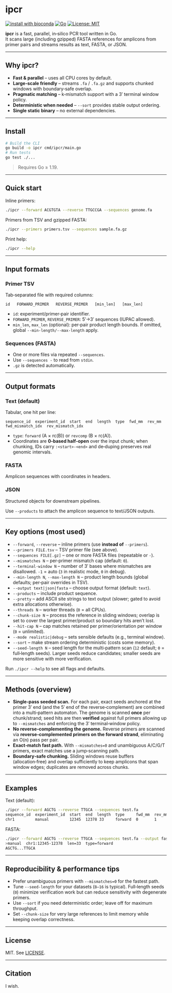 # ipcr

[![install with bioconda](https://img.shields.io/badge/install%20with-bioconda-brightgreen.svg?style=flat)](http://bioconda.github.io/recipes/ipcr/README.html)
[![Go](https://img.shields.io/badge/go-%3E=1.19-blue)](https://golang.org)
[![License: MIT](https://img.shields.io/badge/License-MIT-yellow.svg)](./LICENSE)

**ipcr** is a fast, parallel, in‑silico PCR tool written in Go.  
It scans large (including gzipped) FASTA references for amplicons from primer pairs and streams results as text, FASTA, or JSON.

---

## Why ipcr?

- **Fast & parallel** – uses all CPU cores by default.
- **Large‑scale friendly** – streams `.fa` / `.fa.gz` and supports chunked windows with boundary‑safe overlap.
- **Pragmatic matching** – k‑mismatch support with a 3′ terminal window policy.
- **Deterministic when needed** – `--sort` provides stable output ordering.
- **Single static binary** – no external dependencies.

---

## Install

```bash
# Build the CLI
go build -o ipcr cmd/ipcr/main.go
# Run tests
go test ./...
````

> Requires Go ≥ 1.19.

---

## Quick start

Inline primers:

```bash
./ipcr --forward ACGTGTA --reverse TTGCCGA --sequences genome.fa
```

Primers from TSV and gzipped FASTA:

```bash
./ipcr --primers primers.tsv --sequences sample.fa.gz
```

Print help:

```bash
./ipcr --help
```

---

## Input formats

### Primer TSV

Tab‑separated file with required columns:

```
id   FORWARD_PRIMER   REVERSE_PRIMER   [min_len]   [max_len]
```

* `id`: experiment/primer‑pair identifier.
* `FORWARD_PRIMER`, `REVERSE_PRIMER`: 5′→3′ sequences (IUPAC allowed).
* `min_len`, `max_len` (optional): per‑pair product length bounds.
  If omitted, global `--min-length/--max-length` apply.

### Sequences (FASTA)

* One or more files via repeated `--sequences`.
* Use `--sequences -` to read from `stdin`.
* `.gz` is detected automatically.

---

## Output formats

### Text (default)

Tabular, one hit per line:

```
sequence_id  experiment_id  start  end  length  type  fwd_mm  rev_mm  fwd_mismatch_idx  rev_mismatch_idx
```

* `type`: `forward` (A × rc(B)) or `revcomp` (B × rc(A)).
* Coordinates are **0‑based half‑open** over the input chunk; when chunking, IDs carry `:<start>-<end>` and de‑duping preserves real genomic intervals.

### FASTA

Amplicon sequences with coordinates in headers.

### JSON

Structured objects for downstream pipelines.

Use `--products` to attach the amplicon sequence to text/JSON outputs.

---

## Key options (most used)

* `--forward`, `--reverse` – inline primers (use **instead of** `--primers`).
* `--primers FILE.tsv` – TSV primer file (see above).
* `--sequences FILE[.gz]` – one or more FASTA files (repeatable or `-`).
* `--mismatches N` – per‑primer mismatch cap (default: `0`).
* `--terminal-window N` – number of 3′ bases where mismatches are disallowed. `-1` = auto (`3` in realistic mode, `0` in debug).
* `--min-length N`, `--max-length N` – product length bounds (global defaults; per‑pair overrides in TSV).
* `--output text|json|fasta` – choose output format (default: `text`).
* `--products` – include product sequence.
* `--pretty` – add ASCII site strings to text output (slower; gated to avoid extra allocations otherwise).
* `--threads N` – worker threads (`0` = all CPUs).
* `--chunk-size N` – process the reference in sliding windows; overlap is set to cover the largest primer/product so boundary hits aren’t lost.
* `--hit-cap N` – cap matches retained per primer/orientation per window (`0` = unlimited).
* `--mode realistic|debug` – sets sensible defaults (e.g., terminal window).
* `--sort` – make stream ordering deterministic (costs some memory).
* `--seed-length N` – seed length for the multi‑pattern scan (`12` default; `0` = full‑length seeds).
  Larger seeds reduce candidates; smaller seeds are more sensitive with more verification.

Run `./ipcr --help` to see all flags and defaults.

---

## Methods (overview)

* **Single‑pass seeded scan.** For each pair, exact seeds anchored at the primer 3′ end (and the 5′ end of the reverse‑complement) are combined into a multi‑pattern automaton. The genome is scanned **once** per chunk/strand; seed hits are then **verified** against full primers allowing up to `--mismatches` and enforcing the 3′ terminal‑window policy.
* **No reverse‑complementing the genome.** Reverse primers are scanned via **reverse‑complemented primers on the forward strand**, eliminating an O(n) pass per pair.
* **Exact‑match fast path.** With `--mismatches=0` and unambiguous A/C/G/T primers, exact matches use a jump‑scanning path.
* **Boundary‑safe chunking.** Sliding windows reuse buffers (allocation‑free) and overlap sufficiently to keep amplicons that span window edges; duplicates are removed across chunks.

---

## Examples

Text (default):

```bash
./ipcr --forward AGCTG --reverse TTGCA --sequences test.fa
sequence_id  experiment_id  start  end  length  type     fwd_mm  rev_mm  fwd_mismatch_idx  rev_mismatch_idx
chr1         manual         12345  12378 33     forward  0       1                        2
```

FASTA:

```bash
./ipcr --forward AGCTG --reverse TTGCA --sequences test.fa --output fasta --products
>manual  chr1:12345-12378  len=33  type=forward
AGCTG...TTGCA
```

---

## Reproducibility & performance tips

* Prefer unambiguous primers with `--mismatches=0` for the fastest path.
* Tune `--seed-length` for your datasets (`8–16` is typical).
  Full‑length seeds (`0`) minimize verification work but can reduce sensitivity with degenerate primers.
* Use `--sort` if you need deterministic order; leave off for maximum throughput.
* Set `--chunk-size` for very large references to limit memory while keeping overlap correctness.

---

## License

MIT. See [LICENSE](./LICENSE).

---

## Citation

I wish.

```
```
